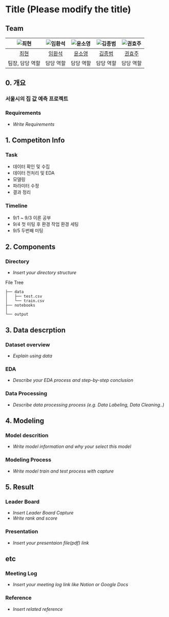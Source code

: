 # Title (Please modify the title)
## Team

| ![최현](https://avatars.githubusercontent.com/u/156163982?v=4) | ![임환석](https://avatars.githubusercontent.com/u/156163982?v=4) | ![윤소영](https://avatars.githubusercontent.com/u/156163982?v=4) | ![김종범](https://avatars.githubusercontent.com/u/156163982?v=4) | ![권효주](https://avatars.githubusercontent.com/u/156163982?v=4) |
| :--------------------------------------------------------------: | :--------------------------------------------------------------: | :--------------------------------------------------------------: | :--------------------------------------------------------------: | :--------------------------------------------------------------: |
|            [최현](https://github.com/UpstageAILab)             |            [임환석](https://github.com/UpstageAILab)             |            [윤소영](https://github.com/UpstageAILab)             |            [김종범](https://github.com/UpstageAILab)             |            [권효주](https://github.com/UpstageAILab)             |
|                            팀장, 담당 역할                             |                            담당 역할                             |                            담당 역할                             |                            담당 역할                             |                            담당 역할                             |

## 0. 개요
### 서울시의 집 값 예측 프로젝트

### Requirements
- _Write Requirements_

## 1. Competiton Info

### Task

* 데이터 확인 및 수집
* 데이터 전처리 및 EDA
* 모델링
* 파라미터 수정
* 결과 정리

### Timeline

- 9/1 ~ 9/3 이론 공부
- 9/4 첫 미팅 후 환경 작업 환경 세팅
- 9/5 두번째 미팅

## 2. Components

### Directory

- _Insert your directory structure_

File Tree
```
├── data
│   ├── test.csv
│   └── train.csv
├── notebooks 
│   
└── output

```

## 3. Data descrption

### Dataset overview

- _Explain using data_

### EDA

- _Describe your EDA process and step-by-step conclusion_

### Data Processing

- _Describe data processing process (e.g. Data Labeling, Data Cleaning..)_

## 4. Modeling

### Model descrition

- _Write model information and why your select this model_

### Modeling Process

- _Write model train and test process with capture_

## 5. Result

### Leader Board

- _Insert Leader Board Capture_
- _Write rank and score_

### Presentation

- _Insert your presentaion file(pdf) link_

## etc

### Meeting Log

- _Insert your meeting log link like Notion or Google Docs_

### Reference

- _Insert related reference_
